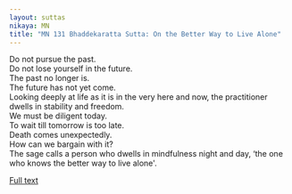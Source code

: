 ```yaml
---
layout: suttas
nikaya: MN
title: "MN 131 Bhaddekaratta Sutta: On the Better Way to Live Alone"
---
```


Do not pursue the past.  
Do not lose yourself in the future.  
The past no longer is.  
The future has not yet come.  
Looking deeply at life as it is in the very here and now, the practitioner dwells in stability and freedom.  
We must be diligent today.  
To wait till tomorrow is too late.  
Death comes unexpectedly.  
How can we bargain with it?  
The sage calls a person who dwells in mindfulness night and day, ‘the one who knows the better way to live alone'.

[Full text](https://plumvillage.org/sutra/discourse-on-knowing-the-better-way-to-live-alone/)  
